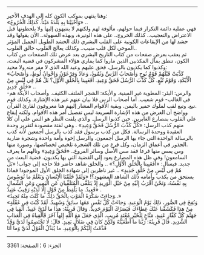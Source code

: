 ------------------------------------------------------------------------

وهنا ينتهي بموكب الكون كله إلى الهدف الأخير:  
«وَأَحْيَيْنا بِهِ بَلْدَةً مَيْتاً. كَذلِكَ الْخُرُوجُ» ..  
فهي عملية دائمة التكرار فيما حولهم، مألوفة لهم ولكنهم لا ينتبهون إليها
ولا يلحظونها قبل الاعتراض والتعجيب.. كذلك الخروج.. على هذه الوتيرة،
وبهذه السهولة.. الآن يقولها وقد حشد لها من الإيقاعات الكونية على القلب
البشري ذلك الحشد الطويل الجميل المؤثر الموحي لكل قلب منيب.. وكذلك يعالج
القلوب خالق القلوب..  
ثم يعقب بعرض صفحات من كتاب التاريخ البشري بعد عرض تلك الصفحات من كتاب
الكون، تنطق بمآل المكذبين الذين ماروا كما يماري هؤلاء المشركون في قضية
البعث، وكذبوا كما يكذبون بالرسل، فحق عليهم وعيد الله الذي لا مفر منه ولا
محيد:  
«كَذَّبَتْ قَبْلَهُمْ قَوْمُ نُوحٍ وَأَصْحابُ الرَّسِّ وَثَمُودُ، وَعادٌ وَفِرْعَوْنُ وَإِخْوانُ لُوطٍ، وَأَصْحابُ
الْأَيْكَةِ، وَقَوْمُ تُبَّعٍ. كُلٌّ كَذَّبَ الرُّسُلَ فَحَقَّ وَعِيدِ. أَفَعَيِينا بِالْخَلْقِ الْأَوَّلِ؟ بَلْ هُمْ فِي
لَبْسٍ مِنْ خَلْقٍ جَدِيدٍ» ..  
والرس: البئر: المطوية غير المبنية. والأيكة: الشجر الملتف الكثيف. وأصحاب
الأيكة هم- في الغالب- قوم شعيب. أما أصحاب الرس فلا بيان عنهم غير هذه
الإشارة. وكذلك قوم تبع. وتبع لقب لملوك حمير باليمن. وبقية الأقوام المشار
إليهم هنا معروفون لقارئ القرآن.  
وواضح أن الغرض من هذه الإشارة السريعة ليس تفصيل أمر هذه الأقوام. ولكنه
إيقاع على القلوب بمصارع الغابرين. حين كذبوا الرسل. والذي يلفت النظر هو
النص على أن كلا منهم كذب الرسل: «كُلٌّ كَذَّبَ الرُّسُلَ فَحَقَّ وَعِيدِ» . وهي لفتة
مقصودة لتقرير وحدة العقيدة ووحدة الرسالة. فكل من كذب برسول فقد كذب
بالرسل أجمعين لأنه كذب بالرسالة الواحدة التي جاء بها الرسل أجمعون.
والرسل إخوة وأمة واحدة وشجرة ضاربة الجذور في أعماق الزمان، وكل فرع من
تلك الشجرة تلخيص لخصائصها، وصورة منها.  
ومن يمس منها فرعا فقد مس الأصل وسائر الفروع.. «فَحَقَّ وَعِيدِ» ونالهم ما يعرف
السامعون! وفي ظل هذه المصارع يعود إلى القضية التي بها يكذبون. قضية البعث
من جديد. فيسأل: «أَفَعَيِينا بِالْخَلْقِ الْأَوَّلِ؟» .. والخلق شاهد حاضر فلا حاجة إلى
جواب! «بَلْ هُمْ فِي لَبْسٍ مِنْ خَلْقٍ جَدِيدٍ» .. غير ناظرين إلى شهادة الخلق الأول
الموجود! فماذا يستحق من يكذب وأمامه ذلك الشاهد المشهود؟! «وَلَقَدْ خَلَقْنَا
الْإِنْسانَ وَنَعْلَمُ ما تُوَسْوِسُ بِهِ نَفْسُهُ، وَنَحْنُ أَقْرَبُ إِلَيْهِ مِنْ حَبْلِ الْوَرِيدِ إِذْ يَتَلَقَّى
الْمُتَلَقِّيانِ عَنِ الْيَمِينِ وَعَنِ الشِّمالِ قَعِيدٌ. ما يَلْفِظُ مِنْ قَوْلٍ إِلَّا لَدَيْهِ رَقِيبٌ عَتِيدٌ»
.  
«وَجاءَتْ سَكْرَةُ الْمَوْتِ بِالْحَقِّ ذلِكَ ما كُنْتَ مِنْهُ تَحِيدُ..»  
«وَنُفِخَ فِي الصُّورِ، ذلِكَ يَوْمُ الْوَعِيدِ. وَجاءَتْ كُلُّ نَفْسٍ مَعَها سائِقٌ وَشَهِيدٌ. لَقَدْ كُنْتَ فِي
غَفْلَةٍ مِنْ هذا فَكَشَفْنا عَنْكَ غِطاءَكَ فَبَصَرُكَ الْيَوْمَ حَدِيدٌ. وَقالَ قَرِينُهُ: هذا ما لَدَيَّ
عَتِيدٌ. أَلْقِيا فِي جَهَنَّمَ كُلَّ كَفَّارٍ عَنِيدٍ. مَنَّاعٍ لِلْخَيْرِ مُعْتَدٍ مُرِيبٍ. الَّذِي جَعَلَ مَعَ اللَّهِ
إِلهاً آخَرَ فَأَلْقِياهُ فِي الْعَذابِ الشَّدِيدِ. قالَ قَرِينُهُ: رَبَّنا ما أَطْغَيْتُهُ وَلكِنْ كانَ فِي
ضَلالٍ بَعِيدٍ. قالَ: لا تَخْتَصِمُوا لَدَيَّ وَقَدْ قَدَّمْتُ إِلَيْكُمْ بِالْوَعِيدِ. ما يُبَدَّلُ الْقَوْلُ لَدَيَّ
وَما أَنَا

------------------------------------------------------------------------

الجزء: 6 ¦ الصفحة: 3361
